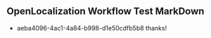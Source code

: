 ## OpenLocalization Workflow Test MarkDown
* aeba4096-4ac1-4a84-b998-d1e50cdfb5b8 thanks!

<!--HONumber=Jul16_HO4-->


